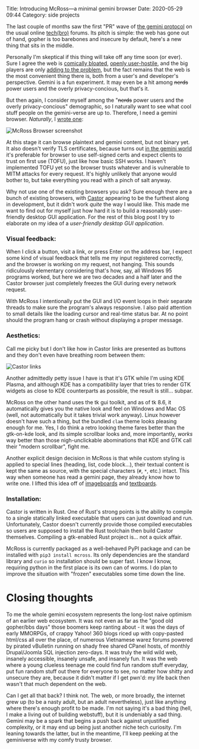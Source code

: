 Title: Introducing McRoss—a minimal gemini browser
Date: 2020-05-29 09:44
Category: side projects


The last couple of months saw the first "PR" wave of [the gemini protocol][1]
on the usual online [tech][2][(bro)][3] forums. Its pitch is simple: the web
has gone out of hand, gopher is too barebones and insecure by default, here's a
new thing that sits in the middle.

Personally I'm skeptical if this thing will take off any time soon (or ever).
Sure I agree the web is [comically bloated][4], [openly user-hostile][5], and
the big players are only [adding to the problem][7], but the fact remains that
the web is the most convenient thing there is, both from a user's and
developer's perspective. Gemini is a fun experiment. It may even be a hit among
<strike>nerds</strike> power users and the overly privacy-concious, but that's
it.

But then again, I consider myself among the "<strike>nerds</strike> power users
and the overly privacy-concious" demographic, so I naturally want to see what
cool stuff people on the gemini-verse are up to. Therefore, I need a gemini
browser. _Naturally_, I [wrote one][12]:

![McRoss Browser screenshot](/images/mcross_01_screenshot.png)

At this stage it can browse plaintext and gemini content, but not binary yet.
It also doesn't verify TLS certificates, because turns out [in the gemini
world][11] it's preferable for browser to use self-signed certs and expect
clients to trust on first use (TOFU), just like how basic SSH works. I haven't
implemented TOFU yet so the browser trusts whatever and is vulnerable to MITM
attacks for every request. It's highly unlikely that anyone would bother to,
but take everything you read with a pinch of salt anyway.

Why not use one of the existing browsers you ask? Sure enough there are a bunch
of existing browsers, with [Castor][8] appearing to be the furthest along in
development, but it didn't work _quite_ the way I would like. This made me want
to find out for myself just how hard it is to build a reasonably user-friendly
desktop GUI application. For the rest of this blog post I try to elaborate on
my idea of a _user-friendly desktop GUI application_.

### Visual feedback:

When I click a button, visit a link, or press Enter on the address bar, I
expect some kind of visual feedback that tells me my input registered
correctly, and the browser is working on my request, not hanging. This sounds
ridiculously elementary considering that's how, say, all Windows 95 programs
worked, but here we are two decades and a half later and the Castor browser
just completely freezes the GUI during every network request.

With McRoss I intentionally put the GUI and I/O event loops in their separate
threads to make sure the program's always responsive. I also paid attention to
small details like the loading cursor and real-time status bar. At no point
should the program hang or crash without displaying a proper message.

### Aesthetics:

Call me picky but I don't like how in Castor links are presented as buttons and
they don't even have breathing room between them:

![Castor links](/images/mcross_02_castor.png)

Another admittedly petty issue I have is that it's GTK while I'm using KDE
Plasma, and although KDE has a compatibility layer that tries to render GTK
widgets as close to KDE counterparts as possible, the result is still...
subpar.

McRoss on the other hand uses the tk gui toolkit, and as of tk 8.6, it
automatically gives you the native look and feel on Windows and Mac OS (well,
not automatically but it takes trivial work anyway). Linux however doesn't have
such a thing, but the bundled `clam` theme looks pleasing enough for me. Yes, I
do think a retro looking theme fares better than the gtk-on-kde look, and its
simple scrollbar looks and, more importantly, _works_ way better than those
nigh-unclickable abominations that KDE and GTK call their "modern scrollbar",
fight me.

Another explicit design decision in McRoss is that while custom styling is
applied to special lines (heading, list, code block...), their textual content
is kept the same as source, with the special characters (`#`, `*`, etc.)
intact. This way when someone has read a gemini page, they already know how to
write one. I lifted this idea off of [imageboards][9] and [textboards][10].

### Installation:

Castor is written in Rust. One of Rust's strong points is the ability to
compile to a single statically linked executable that users can just download
and run. Unfortunately, Castor doesn't currently provide those compiled
executables so users are supposed to install the Rust toolchain then build
Castor themselves. Compiling a gtk-enabled Rust project is... not a quick
affair.

McRoss is currently packaged as a well-behaved PyPI package and can be
installed with `pip3 install mcross`. Its only dependencies are the standard
library and `curio` so installation should be super fast. I know I know,
requiring python in the first place is its own can of worms. I do plan to
improve the situation with "frozen" executables some time down the line.

# Closing thoughts

To me the whole gemini ecosystem represents the long-lost naive optimism of an
earlier web ecosystem. It was not even as far as the "good old
gopher/bbs days" those boomers keep ranting about - it was the days of early
MMORPGs, of crappy Yahoo! 360 blogs riced up with copy-pasted html/css all over
the place, of numerous Vietnamese warez forums powered by pirated vBulletin
running on shady free shared CPanel hosts, of monthly Drupal/Joomla SQL
injection zero-days. It was truly the wild wild web, insanely accessible,
insanely unsafe, and insanely fun. It was the web where a young clueless
teenage me could find fun random stuff everyday, put fun random stuff out
there for everyone to see, no matter how shitty and unsecure they are, because
it didn't matter if I get pwn'd: my life back then wasn't that much dependent
on the web.

Can I get all that back? I think not. The web, or more broadly, the internet
grew up (to be a nasty adult, but an adult nevertheless), just like anything
where there's enough profit to be made. I'm not saying it's a bad thing (hell,
I make a living out of building webstuff), but it is undeniably a sad thing.
Gemini may be a spark that begins a push back against unjustified complexity,
or it may end up being just another niche tech curiosity. I'm leaning towards
the latter, but in the meantime, I'll keep peeking at the geminiverse with my
comfy trusty browser.

[1]: https://gemini.circumlunar.space/
[2]: https://lobste.rs/s/79pu7o/gemini_protocol_inbetween_gopher_web
[3]: https://news.ycombinator.com/item?id=23042424
[4]: https://idlewords.com/talks/website_obesity.htm
[5]: https://neustadt.fr/essays/against-a-user-hostile-web/
[6]: https://www.theverge.com/2019/11/20/20974832/facebook-google-surveillance-data-assault-privacy-amnesty-international
[7]: https://developers.google.com/amp
[8]: https://sr.ht/~julienxx/Castor/
[9]: https://4chan.org/
[10]: https://textboard.org/
[11]: https://todo.sr.ht/~nhanb/mcross/1
[12]: https://sr.ht/~nhanb/mcross/
